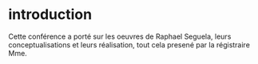 # introduction
Cette conférence a porté sur les oeuvres de Raphael Seguela, leurs conceptualisations et leurs réalisation, tout cela presené par la régistraire Mme. 

